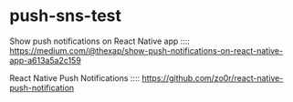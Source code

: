 # push-sns-test

Show push notifications on React Native app :::: https://medium.com/@thexap/show-push-notifications-on-react-native-app-a613a5a2c159

React Native Push Notifications :::: https://github.com/zo0r/react-native-push-notification
